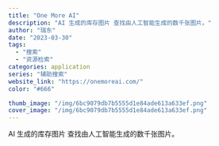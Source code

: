 ```yaml
---
title: "One More AI"
description: "AI 生成的库存图片 查找由人工智能生成的数千张图片。"
author: "瑞东"
date: "2023-03-30"
tags:
  - "搜索"
  - "资源检索"
categories: application
series: "辅助搜索"
website_link: "https://onemoreai.com/"
color: "#666"

thumb_image: "/img/6bc9079db7b5555d1e84ade613a633ef.png"
cover_image: "/img/6bc9079db7b5555d1e84ade613a633ef.png"
---
```


AI 生成的库存图片 查找由人工智能生成的数千张图片。